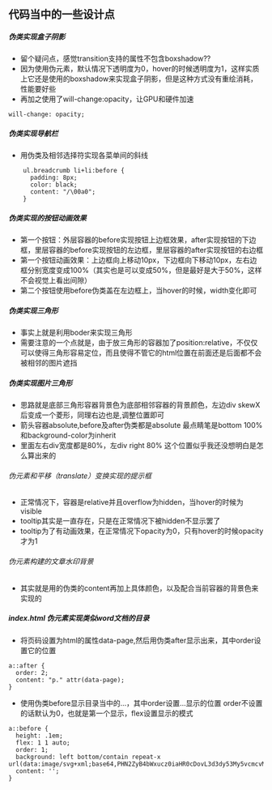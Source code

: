 ## 代码当中的一些设计点
#####  伪类实现盒子阴影
* 留个疑问点，感觉transition支持的属性不包含boxshadow??
* 因为使用伪元素，默认情况下透明度为0，hover的时候透明度为1，这样实质上它还是使用的boxshadow来实现盒子阴影，但是这种方式没有重绘消耗，性能要好些
* 再加之使用了will-change:opacity，让GPU和硬件加速
```
will-change: opacity;
```
##### 伪类实现导航栏
* 用伪类及相邻选择符实现各菜单间的斜线
```
    ul.breadcrumb li+li:before {
      padding: 8px;
      color: black;
      content: "/\00a0";
    }
```
##### 伪类实现的按钮动画效果
* 第一个按钮：外层容器的before实现按钮上边框效果，after实现按钮的下边框，里层容器的before实现按钮的左边框，里层容器的after实现按钮的右边框
* 第一个按钮动画效果：上边框向上移动10px，下边框向下移动10px，左右边框分别宽度变成100%（其实也是可以变成50%，但是最好是大于50%，这样不会视觉上看出间隙）
* 第二个按钮使用before伪类盖在左边框上，当hover的时候，width变化即可

##### 伪类实现三角形
* 事实上就是利用boder来实现三角形
* 需要注意的一个点就是，由于放三角形的容器加了position:relative，不仅仅可以使得三角形容易定位，而且使得不管它的html位置在前面还是后面都不会被相邻的图片遮挡

##### 伪类实现图片三角形
* 思路就是底部三角形容器背景色为底部相邻容器的背景颜色，左边div skewX后变成一个菱形，同理右边也是,调整位置即可
* 箭头容器absolute,before及after伪类都是absolute 最点睛笔是bottom 100% 和background-color为inherit
* 里面左右div宽度都是80%，左div right 80%  这个位置似乎我还没想明白是怎么算出来的

###### 伪元素和平移（translate）变换实现的提示框
* 正常情况下，容器是relative并且overflow为hidden，当hover的时候为visible
* tooltip其实是一直存在，只是在正常情况下被hidden不显示罢了
* tooltip为了有动画效果，在正常情况下opacity为0，只有hover的时候opacity才为1

###### 伪元素构建的文章水印背景
* 其实就是用的伪类的content再加上具体颜色，以及配合当前容器的背景色来实现的


#####  index.html  伪元素实现类似word文档的目录
* 将页码设置为html的属性data-page,然后用伪类after显示出来，其中order设置它的位置
```
a::after {
  order: 2;
  content: "p." attr(data-page);
}
```
* 使用伪类before显示目录当中的...，其中order设置...显示的位置  order不设置的话默认为0，也就是第一个显示，flex设置显示的模式
```
a::before {
  height: .1em;
  flex: 1 1 auto;
  order: 1;
  background: left bottom/contain repeat-x url(data:image/svg+xml;base64,PHN2ZyB4bWxucz0iaHR0cDovL3d3dy53My5vcmcvMjAwMC9zdmciIHZpZXdCb3g9IjAgMCA3IDIiPjxjaXJjbGUgZmlsbD0iI2ZmZiIgY3g9IjMuNSIgY3k9IjEiIHI9IjEiLz48L3N2Zz4=);
  content: '';
}
```

